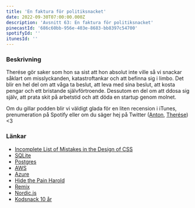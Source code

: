 ```yaml
---
title: 'En faktura för politiksnacket'
date: 2022-09-30T07:00:00.000Z
description: 'Avsnitt 63: En faktura för politiksnacket'
pinecastId: '686c60bb-956e-403e-8683-bb8397c54700'
spotifyId: ''
itunesId: ''
---
```


### Beskrivning

Therése gör saker som hon sa sist att hon absolut inte ville så vi snackar såklart om misslyckanden, katastroftankar och att befinna sig i limbo. Det blir en hel del om att våga ta beslut, att leva med sina beslut, att kosta pengar och ett bristande självförtroende. Dessutom en del om att ddosa sig själv, att prata skit på arbetstid och att döda en startup genom molnet.

Om du gillar podden blir vi väldigt glada för en liten recension i iTunes, prenumeration på Spotify eller om du säger hej på Twitter ([Anton](https://twitter.com/Awnton), [Therése](https://twitter.com/tkomstadius)) &lt;3

### Länkar

- [Incomplete List of Mistakes in the Design of CSS](https://wiki.csswg.org/ideas/mistakes)
- [SQLite](https://www.sqlite.org/index.html)
- [Postgres](https://www.postgresql.org/)
- [AWS](https://aws.amazon.com/)
- [Azure](https://azure.microsoft.com/en-us/)
- [Hide the Pain Harold](https://knowyourmeme.com/photos/1651012-hide-the-pain-harold)
- [Remix](https://remix.run/)
- [Nordic.js](https://nordicjs.com/2022)
- [Kodsnack 10 år](https://kodsnack10.confetti.events/)
